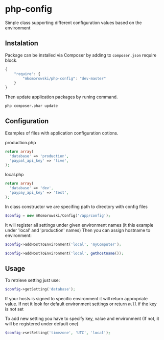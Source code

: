 php-config
==========

Simple class supporting different configuration values based on the environment

Instalation
----------

Package can be installed via Composer by adding to ```composer.json``` require block.
```javascript
{
    "require": {
        "mkomorowski/php-config": "dev-master"
    }
}
```

Then update application packages by runing command.
```sh
php composer.phar update
```

Configuration
----------

Examples of files with application configuration options.

production.php
```php
return array(
  'database' => 'production',
  'paypal_api_key' => 'live',
);
```
local.php
```php
return array(
  'database' => 'dev',
  'paypay_api_key' => 'test',
);
```

In class constructor we are specifing path to directory with config files
```php
$config = new mKomorowski/Config('/app/config');
```
It will register all settings under given environment names (it this example under 'local' and 'production' names)
Then you can assign hostname to environment:
```php
$config->addHostToEnvironment('local', 'myComputer');
```
```php
$config->addHostToEnvironment('local', gethostname());
```

Usage
----------

To retrieve setting just use:
```php
$config->getSetting('database');
```
If your hosts is signed to specific environment it will return appropriate value. If not it look for default environment settings or return ```null``` if the key is not set

To add new setting you have to specify key, value and environment (If not, it will be registered under default one)
```php
$config->setSetting('timezone', 'UTC', 'local');
```
